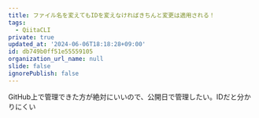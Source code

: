 ```yaml
---
title: ファイル名を変えてもIDを変えなければきちんと変更は適用される！
tags:
  - QiitaCLI
private: true
updated_at: '2024-06-06T18:18:28+09:00'
id: db749b0ff51e55559105
organization_url_name: null
slide: false
ignorePublish: false
---
```


GitHub上で管理できた方が絶対にいいので、公開日で管理したい。IDだと分かりにくい
